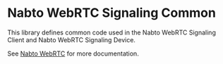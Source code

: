 # Nabto WebRTC Signaling Common

This library defines common code used in the Nabto WebRTC Signaling Client and
Nabto WebRTC Signaling Device.


See [Nabto WebRTC](https://docs.nabto.com) for more documentation.
